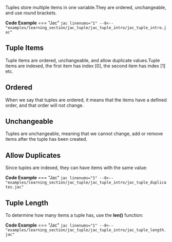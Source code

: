 Tuples store multiple items in one variable.They are ordered, unchangeable, and use round brackets.

**Code Example**
=== "Jac"
    ```jac linenums="1"
    --8<-- "examples/learning_section/jac_tuple/jac_tuple_intro/jac_tuple_intro.jac"
    ```

## Tuple Items
Tuple items are ordered, unchangeable, and allow duplicate values.Tuple items are indexed, the first item has index [0], the second item has index [1] etc.

## Ordered
When we say that tuples are ordered, it means that the items have a defined order, and that order will not change.

## Unchangeable
Tuples are unchangeable, meaning that we cannot change, add or remove items after the tuple has been created.

## Allow Duplicates
Since tuples are indexed, they can have items with the same value:

**Code Example**
=== "Jac"
    ```jac linenums="1"
    --8<-- "examples/learning_section/jac_tuple/jac_tuple_intro/jac_tuple_duplicates.jac"
    ```

## Tuple Length
To determine how many items a tuple has, use the **len()** function:

**Code Example**
=== "Jac"
    ```jac linenums="1"
    --8<-- "examples/learning_section/jac_tuple/jac_tuple_intro/jac_tuple_length.jac"
    ```

